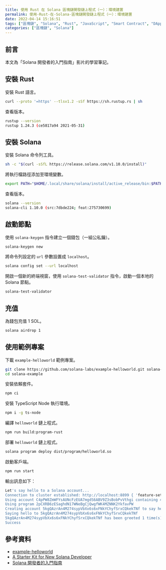 ```yaml
---
title: 使用 Rust 在 Solana 區塊鏈開發鏈上程式（一）：環境建置
permalink: 使用-Rust-在-Solana-區塊鏈開發鏈上程式（一）：環境建置
date: 2022-04-14 15:16:51
tags: ["區塊鏈", "Solana", "Rust", "JavaScript", "Smart Contract", "DApp"]
categories: ["區塊鏈", "Solana"]
---
```


## 前言

本文為「Solana 開發者的入門指南」影片的學習筆記。

## 安裝 Rust

安裝 Rust 語言。

```BASH
curl --proto '=https' --tlsv1.2 -sSf https://sh.rustup.rs | sh
```

查看版本。

```BASH
rustup --version
rustup 1.24.3 (ce5817a94 2021-05-31)
```

## 安裝 Solana

安裝 Solana 命令列工具。

```BASH
sh -c "$(curl -sSfL https://release.solana.com/v1.10.0/install)"
```

將執行檔路徑添加至環境變數。

```BASH
export PATH="$HOME/.local/share/solana/install/active_release/bin:$PATH"
```

查看版本。

```BASH
solana --version
solana-cli 1.10.0 (src:7dbde224; feat:275730699)
```

## 啟動節點

使用 `solana-keygen` 指令建立一個錢包（一組公私鑰）。

```BASH
solana-keygen new
```

將命令列設定的 `url` 參數設置成 `localhost`。

```BASH
solana config set --url localhost
```

開啟一個新的終端視窗，使用 `solana-test-validator` 指令，啟動一個本地的 Solana 節點。

```BASH
solana-test-validator
```

## 充值

為錢包充值 1 SOL。

```BASH
solana airdrop 1
```

## 使用範例專案

下載 `example-helloworld` 範例專案。

```BASH
git clone https://github.com/solana-labs/example-helloworld.git solana-example
cd solana-example
```

安裝依賴套件。

```BASH
npm ci
```

安裝 TypeScript Node 執行環境。

```BASH
npm i -g ts-node
```

編譯 `helloworld` 鏈上程式。

```BASH
npm run build:program-rust
```

部署 `helloworld` 鏈上程式。

```BASH
solana program deploy dist/program/helloworld.so
```

啟動客戶端。

```BASH
npm run start
```

輸出訊息如下：

```BASH
Let's say hello to a Solana account...
Connection to cluster established: http://localhost:8899 { 'feature-set': 275730699, 'solana-core': '1.10.0' }
Using account C4pPW8ZmWFYsAUNcFzEUA7mgdS6ABV9Z3sBobPvVthgi containing 499999998.6475557 SOL to pay for fees
Using program 2pCXRB6zESaghdN17WNeBgCjQwgfWK4MZNNK2YkfavPW
Creating account 5kgQAzrAn4M274sypVbXx6s6xFNkYChyfSrxCQkekTNf to say hello to
Saying hello to 5kgQAzrAn4M274sypVbXx6s6xFNkYChyfSrxCQkekTNf
5kgQAzrAn4M274sypVbXx6s6xFNkYChyfSrxCQkekTNf has been greeted 1 time(s)
Success
```

## 參考資料

- [example-helloworld](https://github.com/solana-labs/example-helloworld)
- [A Starter Kit for New Solana Developer](https://book.solmeet.dev/notes/solana-starter-kit)
- [Solana 開發者的入門指南](https://youtu.be/OIjsPrcPe8s)

